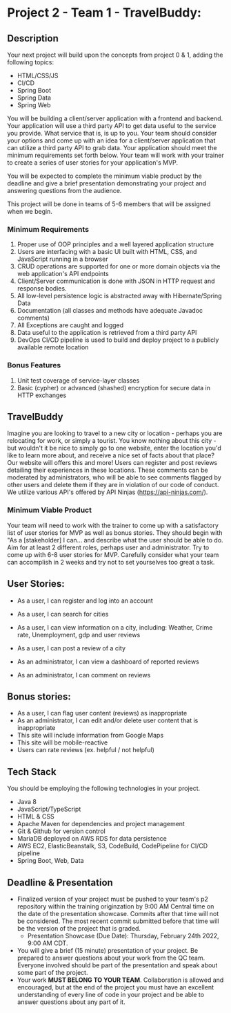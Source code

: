 # Project 2 - Team 1 - TravelBuddy:

## Description

Your next project will build upon the concepts from project 0 & 1, adding the following topics:
 - HTML/CSS/JS
 - CI/CD
 - Spring Boot
 - Spring Data
 - Spring Web

You will be building a client/server application with a frontend and backend. Your application will use a third party API to get data useful to the service you provide. What service that is, is up to you. Your team should consider your options and come up with an idea for a client/server application that can utilize a third party API to grab data. Your application should meet the minimum requirements set forth below. Your team will work with your trainer to create a series of user stories for your application's MVP.
  
You will be expected to complete the minimum viable product by the deadline and give a brief presentation demonstrating your project and answering questions from the audience.

This project will be done in teams of 5-6 members that will be assigned when we begin.

### Minimum Requirements
1. Proper use of OOP principles and a well layered application structure
2. Users are interfacing with a basic UI built with HTML, CSS, and JavaScript running in a browser
4. CRUD operations are supported for one or more domain objects via the web application's API endpoints
5. Client/Server communication is done with JSON in HTTP request and response bodies.
6. All low-level persistence logic is abstracted away with Hibernate/Spring Data
7. Documentation (all classes and methods have adequate Javadoc comments)
8. All Exceptions are caught and logged
9. Data useful to the application is retrieved from a third party API
11. DevOps CI/CD pipeline is used to build and deploy project to a publicly available remote location


### Bonus Features
1. Unit test coverage of service-layer classes
2. Basic (cypher) or advanced (shashed) encryption for secure data in HTTP exchanges



## TravelBuddy
Imagine you are looking to travel to a new city or location - perhaps you are relocating for work, or simply a tourist. You know nothing about this city - but wouldn't it be nice to simply go to one website, enter the location you'd like to learn more about, and receive a nice set of facts about that place?  Our website will offers this and more! Users can register and post reviews detailing their experiences in these locations. These comments can be moderated by administrators, who will be able to see comments flagged by other users and delete them if they are in violation of our code of conduct.  We utilize various API's offered by API Ninjas (https://api-ninjas.com/).

### Minimum Viable Product
Your team will need to work with the trainer to come up with a satisfactory list of user stories for MVP as well as bonus stories. They should begin with "As a [stakeholder] I can... and describe what the user should be able to do. Aim for at least 2 different roles, perhaps user and administrator. Try to come up with 6-8 user stories for MVP. Carefully consider what your team can accomplish in 2 weeks and try not to set yourselves too great a task.

## User Stories:
 - As a user, I can register and log into an account
 - As a user, I can search for cities
 - As a user, I can view information on a city, including: Weather, Crime rate, Unemployment, gdp and user reviews
 - As a user, I can post a review of a city

 - As an administrator, I can view a dashboard of reported reviews
 - As an administrator, I can comment on reviews
    
## Bonus stories:
 - As a user, I can flag user content (reviews) as inappropriate 
 - As an administrator, I can edit and/or delete user content that is inappropriate
 - This site will include information from Google Maps
 - This site will be mobile-reactive
 - Users can rate reviews (ex. helpful / not helpful)


## Tech Stack
You should be employing the following technologies in your project.
 - Java 8
 - JavaScript/TypeScript
 - HTML & CSS
 - Apache Maven for dependencies and project management
 - Git & Github for version control
 - MariaDB deployed on AWS RDS for data persistence
 - AWS EC2, ElasticBeanstalk, S3, CodeBuild, CodePipeline for CI/CD pipeline
 - Spring Boot, Web, Data

## Deadline & Presentation
 - Finalized version of your project must be pushed to your team's p2 repository within the training originzation by 9:00 AM Central time on the date of the presentation showcase. Commits after that time will not be considered. The most recent commit submitted before that time will be the version of the project that is graded.
   - Presentation Showcase (Due Date): Thursday, February 24th 2022, 9:00 AM CDT.
 - You will give a brief (15 minute) presentation of your project. Be prepared to answer questions about your work from the QC team. Everyone involved should be part of the presentation and speak about some part of the project.
 - Your work **MUST BELONG TO YOUR TEAM**. Collaboration is allowed and encouraged, but at the end of the project you must have an excellent understanding of every line of code in your project and be able to answer questions about any part of it.
